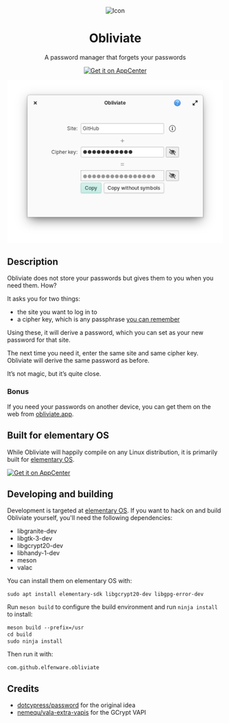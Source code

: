 <p align="center">
   <img src="data/icons/128/com.github.elfenware.obliviate.svg" alt="Icon" />
</p>

<h1 align="center">Obliviate</h1>
<p align="center">A password manager that forgets your passwords</p>

<p align="center">
  <a href="https://appcenter.elementary.io/com.github.elfenware.obliviate"><img src="https://appcenter.elementary.io/badge.svg" alt="Get it on AppCenter" /></a>
</p>

<p align="center">
  <img src="data/window-screenshot.png" alt="Screenshot">
</p>

## Description

Obliviate does not store your passwords but gives them to you when you need them. How?

It asks you for two things:

- the site you want to log in to
- a cipher key, which is any passphrase <a href="https://xkcd.com/936/" target="_blank">you can remember</a>

Using these, it will derive a password, which you can set as your new password for that site.

The next time you need it, enter the same site and same cipher key. Obliviate will derive the same password as before.

It’s not magic, but it’s quite close.

### Bonus

If you need your passwords on another device, you can get them on the web from [obliviate.app](https://obliviate.app/).

## Built for elementary OS

While Obliviate will happily compile on any Linux distribution, it is primarily
built for [elementary OS].

[![Get it on AppCenter](https://appcenter.elementary.io/badge.svg)][appcenter]

## Developing and building

Development is targeted at [elementary OS]. If you want to hack on and
build Obliviate yourself, you'll need the following dependencies:

- libgranite-dev
- libgtk-3-dev
- libgcrypt20-dev
- libhandy-1-dev
- meson
- valac

You can install them on elementary OS with:

```shell
sudo apt install elementary-sdk libgcrypt20-dev libgpg-error-dev
```

Run `meson build` to configure the build environment and run `ninja install`
to install:

```shell
meson build --prefix=/usr
cd build
sudo ninja install
```

Then run it with:

```shell
com.github.elfenware.obliviate
```

[elementary os]: https://elementary.io
[appcenter]: https://appcenter.elementary.io/com.github.elfenware.obliviate

## Credits

- [dotcypress/password](https://github.com/dotcypress/password) for the original idea
- [nemequ/vala-extra-vapis](https://github.com/nemequ/vala-extra-vapis) for the GCrypt VAPI
